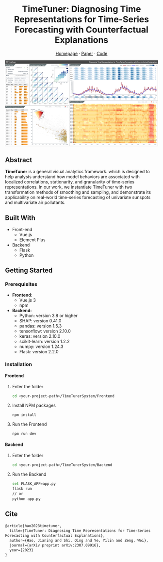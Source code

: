 <!--
 * @Description: 
 * @Author: Qing Shi
 * @Date: 2023-07-02 15:42:55
 * @LastEditors: Qing Shi
 * @LastEditTime: 2023-07-16 16:15:09
-->
<!-- # TimeTuner - Diagnosing Time Representations for Time-Series Forecasting with Counterfactual Explanations

![interface](interface.png "The interface of TimeTuner. It consists of five main views: Profile View, Variable Inspector View, Temporal View, Representation View and Prediction Comparator View")

### Summary:
**TimeTuner** is a general visual analytics framework. which is designed to help analysts understand how model behaviors are associated with localized correlations, stationarity, and granularity of time-series representations. 
In our work, we instantiate TimeTuner with two transformation methods of smoothing and sampling, and demonstrate its applicability  on real-world time-series forecasting of univariate sunspots and multivariate air pollutants.

### Dependencies
The following environments and packages are required to run this project:
- **backend:**
  - Python: version 3.8 or higher
  - SHAP: version 0.41.0
  - pandas: version 1.5.3
  - tensorflow: version 2.10.0
  - keras: version 2.10.0
  - scikit-learn: version 1.2.2
  - numpy: version 1.24.3
  - Flask: version 2.2.0
- **frontend:**
  - Vue.js 3
  

Make sure to have Python 3.8 or higher version installed before proceeding with the packages installation.

### Recommended IDE Setup
[VSCode](https://code.visualstudio.com/) + [Python 3.9](https://www.python.org/downloads/release/python-390/) + [Flask 2.2](https://flask.palletsprojects.com/en/2.2.x) + [Volar](https://marketplace.visualstudio.com/items?itemName=Vue.volar) (and disable Vetur) + [TypeScript Vue Plugin (Volar)](https://marketplace.visualstudio.com/items?itemName=Vue.vscode-typescript-vue-plugin). -->

<!-- Improved compatibility of back to top link: See: https://github.com/othneildrew/Best-README-Template/pull/73 -->
<a name="readme-top"></a>
<!--
*** Thanks for checking out the Best-README-Template. If you have a suggestion
*** that would make this better, please fork the repo and create a pull request
*** or simply open an issue with the tag "enhancement".
*** Don't forget to give the project a star!
*** Thanks again! Now go create something AMAZING! :D
-->



<!-- PROJECT SHIELDS -->
<!--
*** I'm using markdown "reference style" links for readability.
*** Reference links are enclosed in brackets [ ] instead of parentheses ( ).
*** See the bottom of this document for the declaration of the reference variables
*** for contributors-url, forks-url, etc. This is an optional, concise syntax you may use.
*** https://www.markdownguide.org/basic-syntax/#reference-style-links
-->
<!-- [![Contributors][contributors-shield]][contributors-url]
[![Forks][forks-shield]][forks-url]
[![Stargazers][stars-shield]][stars-url]
[![Issues][issues-shield]][issues-url]
[![MIT License][license-shield]][license-url]
[![LinkedIn][linkedin-shield]][linkedin-url] -->



<!-- PROJECT LOGO -->
<br />
<div align="center">
  <!-- <a href="https://github.com/othneildrew/Best-README-Template">
    <img src="images/logo.png" alt="Logo" width="80" height="80">
  </a> -->

  <h1 align="center">TimeTuner:  Diagnosing Time Representations for Time-Series Forecasting with Counterfactual Explanations</h1>

  <p align="center">
    <!--
    <br /> -->
    <!-- <br /> -->
    <a href="https://catherinehao.github.io/TimeTuner/">Homepage</a>
    ·
    <a href="https://arxiv.org/abs/2307.09916">Paper</a>
    ·
    <a href="https://github.com/CatherineHao/TimeTuner">Code</a>
  </p>
</div>



<!-- TABLE OF CONTENTS -->
<!-- <details>
  <summary>Table of Contents</summary>
  <ol>
    <li>
      <a href="#about-the-project">About The Project</a>
      <ul>
        <li><a href="#built-with">Built With</a></li>
      </ul>
    </li>
    <li>
      <a href="#getting-started">Getting Started</a>
      <ul>
        <li><a href="#prerequisites">Prerequisites</a></li>
        <li><a href="#installation">Installation</a></li>
      </ul>
    </li>
    <li><a href="#usage">Usage</a></li>
    <li><a href="#roadmap">Roadmap</a></li>
    <li><a href="#contributing">Contributing</a></li>
    <li><a href="#license">License</a></li>
    <li><a href="#contact">Contact</a></li>
    <li><a href="#acknowledgments">Acknowledgments</a></li>
  </ol>
</details> -->



![interface](file/interface.png "The interface of TimeTuner. It consists of five main views: Profile View, Variable Inspector View, Temporal View, Representation View and Prediction Comparator View")
<!-- ABOUT THE PROJECT -->
## Abstract

**TimeTuner** is a general visual analytics framework. which is designed to help analysts understand how model behaviors are associated with localized correlations, stationarity, and granularity of time-series representations. 
In our work, we instantiate TimeTuner with two transformation methods of smoothing and sampling, and demonstrate its applicability  on real-world time-series forecasting of univariate sunspots and multivariate air pollutants.


## Built With

* Front-end
  * Vue.js
  * Element Plus
* Backend
  * Flask
  * Python

<!-- <p align="right">(<a href="#readme-top">back to top</a>)</p> -->



<!-- GETTING STARTED -->
## Getting Started

### Prerequisites
- **Frontend:**
  - Vue.js 3
  - npm
- **Backend:**
  - Python: version 3.8 or higher
  - SHAP: version 0.41.0
  - pandas: version 1.5.3
  - tensorflow: version 2.10.0
  - keras: version 2.10.0
  - scikit-learn: version 1.2.2
  - numpy: version 1.24.3
  - Flask: version 2.2.0
### Installation

#### Frontend

1. Enter the folder
   ```sh
   cd <your-project-path>/TimeTunerSystem/Frontend
   ```
2. Install NPM packages
   ```sh
   npm install
   ```
3. Run the Frontend
   ```sh
   npm run dev
   ```

#### Backend
1. Enter the folder
    ```sh
    cd <your-project-path>/TimeTunerSystem/Backend
    ```
2. Run the Backend
    ```sh
    set FLASK_APP=app.py
    flask run 
    // or
    python app.py
    ```
<!-- <p align="right">(<a href="#readme-top">back to top</a>)</p> -->



<!-- USAGE EXAMPLES -->
<!-- ## Usage

Use this space to show useful examples of how a project can be used. Additional screenshots, code examples and demos work well in this space. You may also link to more resources.

_For more examples, please refer to the [Documentation](https://example.com)_ -->

<!-- <p align="right">(<a href="#readme-top">back to top</a>)</p> -->



<!-- ROADMAP -->
<!-- ## Roadmap

- [x] Add Changelog
- [x] Add back to top links
- [ ] Add Additional Templates w/ Examples
- [ ] Add "components" document to easily copy & paste sections of the readme
- [ ] Multi-language Support
    - [ ] Chinese
    - [ ] Spanish

See the [open issues](https://github.com/othneildrew/Best-README-Template/issues) for a full list of proposed features (and known issues).

<p align="right">(<a href="#readme-top">back to top</a>)</p> -->



<!-- CONTRIBUTING -->
<!-- ## Contributing

Contributions are what make the open source community such an amazing place to learn, inspire, and create. Any contributions you make are **greatly appreciated**.

If you have a suggestion that would make this better, please fork the repo and create a pull request. You can also simply open an issue with the tag "enhancement".
Don't forget to give the project a star! Thanks again!

1. Fork the Project
2. Create your Feature Branch (`git checkout -b feature/AmazingFeature`)
3. Commit your Changes (`git commit -m 'Add some AmazingFeature'`)
4. Push to the Branch (`git push origin feature/AmazingFeature`)
5. Open a Pull Request

<p align="right">(<a href="#readme-top">back to top</a>)</p> -->



<!-- LICENSE -->
<!-- ## License

Distributed under the MIT License. See `LICENSE.txt` for more information. -->

<!-- <p align="right">(<a href="#readme-top">back to top</a>)</p> -->



<!-- CONTACT -->
<!-- ## Contact

Your Name - [@your_twitter](https://twitter.com/your_username) - email@example.com

Project Link: [https://github.com/your_username/repo_name](https://github.com/your_username/repo_name)

<p align="right">(<a href="#readme-top">back to top</a>)</p> -->



<!-- ACKNOWLEDGMENTS -->
<!-- ## Acknowledgments

Use this space to list resources you find helpful and would like to give credit to. I've included a few of my favorites to kick things off!

* [Choose an Open Source License](https://choosealicense.com)
* [GitHub Emoji Cheat Sheet](https://www.webpagefx.com/tools/emoji-cheat-sheet)
* [Malven's Flexbox Cheatsheet](https://flexbox.malven.co/)
* [Malven's Grid Cheatsheet](https://grid.malven.co/)
* [Img Shields](https://shields.io)
* [GitHub Pages](https://pages.github.com)
* [Font Awesome](https://fontawesome.com)
* [React Icons](https://react-icons.github.io/react-icons/search)

<p align="right">(<a href="#readme-top">back to top</a>)</p> -->



<!-- MARKDOWN LINKS & IMAGES -->
<!-- https://www.markdownguide.org/basic-syntax/#reference-style-links -->
<!-- [contributors-shield]: https://img.shields.io/github/contributors/othneildrew/Best-README-Template.svg?style=for-the-badge
[contributors-url]: https://github.com/othneildrew/Best-README-Template/graphs/contributors
[forks-shield]: https://img.shields.io/github/forks/othneildrew/Best-README-Template.svg?style=for-the-badge
[forks-url]: https://github.com/othneildrew/Best-README-Template/network/members
[stars-shield]: https://img.shields.io/github/stars/othneildrew/Best-README-Template.svg?style=for-the-badge
[stars-url]: https://github.com/othneildrew/Best-README-Template/stargazers
[issues-shield]: https://img.shields.io/github/issues/othneildrew/Best-README-Template.svg?style=for-the-badge
[issues-url]: https://github.com/othneildrew/Best-README-Template/issues
[license-shield]: https://img.shields.io/github/license/othneildrew/Best-README-Template.svg?style=for-the-badge
[license-url]: https://github.com/othneildrew/Best-README-Template/blob/master/LICENSE.txt
[linkedin-shield]: https://img.shields.io/badge/-LinkedIn-black.svg?style=for-the-badge&logo=linkedin&colorB=555
[linkedin-url]: https://linkedin.com/in/othneildrew
[product-screenshot]: images/screenshot.png
[Next.js]: https://img.shields.io/badge/next.js-000000?style=for-the-badge&logo=nextdotjs&logoColor=white
[Next-url]: https://nextjs.org/
[React.js]: https://img.shields.io/badge/React-20232A?style=for-the-badge&logo=react&logoColor=61DAFB
[React-url]: https://reactjs.org/
[Vue.js]: https://img.shields.io/badge/Vue.js-35495E?style=for-the-badge&logo=vuedotjs&logoColor=4FC08D
[Vue-url]: https://vuejs.org/
[Angular.io]: https://img.shields.io/badge/Angular-DD0031?style=for-the-badge&logo=angular&logoColor=white
[Angular-url]: https://angular.io/
[Svelte.dev]: https://img.shields.io/badge/Svelte-4A4A55?style=for-the-badge&logo=svelte&logoColor=FF3E00
[Svelte-url]: https://svelte.dev/
[Laravel.com]: https://img.shields.io/badge/Laravel-FF2D20?style=for-the-badge&logo=laravel&logoColor=white
[Laravel-url]: https://laravel.com
[Bootstrap.com]: https://img.shields.io/badge/Bootstrap-563D7C?style=for-the-badge&logo=bootstrap&logoColor=white
[Bootstrap-url]: https://getbootstrap.com
[JQuery.com]: https://img.shields.io/badge/jQuery-0769AD?style=for-the-badge&logo=jquery&logoColor=white
[JQuery-url]: https://jquery.com -->
## Cite
```
@article{hao2023timetuner,
  title={TimeTuner: Diagnosing Time Representations for Time-Series Forecasting with Counterfactual Explanations},
  author={Hao, Jianing and Shi, Qing and Ye, Yilin and Zeng, Wei},
  journal={arXiv preprint arXiv:2307.09916},
  year={2023}
}
```
